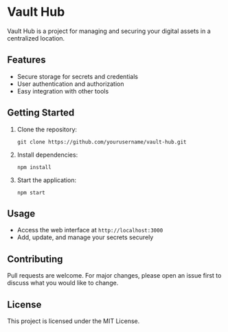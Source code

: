 # Vault Hub

Vault Hub is a project for managing and securing your digital assets in a centralized location.

## Features

- Secure storage for secrets and credentials
- User authentication and authorization
- Easy integration with other tools

## Getting Started

1. Clone the repository:
   ```
   git clone https://github.com/yourusername/vault-hub.git
   ```
2. Install dependencies:
   ```
   npm install
   ```
3. Start the application:
   ```
   npm start
   ```

## Usage

- Access the web interface at `http://localhost:3000`
- Add, update, and manage your secrets securely

## Contributing

Pull requests are welcome. For major changes, please open an issue first to discuss what you would like to change.

## License

This project is licensed under the MIT License.
